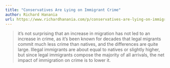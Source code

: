 ```yaml
---
title: "Conservatives Are Lying on Immigrant Crime"
author: Richard Hanania
url: https://www.richardhanania.com/p/conservatives-are-lying-on-immigrant
---
```


> it’s not surprising that an increase in migration has not led to an increase in crime, as it’s been known for decades that legal migrants commit much less crime than natives, and the differences are quite large. Illegal immigrants are about equal to natives or slightly higher, but since legal immigrants compose the majority of all arrivals, the net impact of immigration on crime is to lower it.




